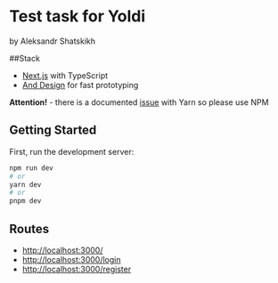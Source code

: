 # Test task for Yoldi
by Aleksandr Shatskikh

##Stack

- [Next.js](https://nextjs.org/) with TypeScript
- [And Design](https://ant.design/) for fast prototyping

**Attention!** - there is a documented [issue](https://github.com/vercel/next.js/issues/42427) with Yarn so please use NPM


## Getting Started

First, run the development server:

```bash
npm run dev
# or
yarn dev
# or
pnpm dev
```

## Routes
- [http://localhost:3000/](http://localhost:3000)
- [http://localhost:3000/login](http://localhost:3000/login)
- [http://localhost:3000/register](http://localhost:3000/dashboard)
